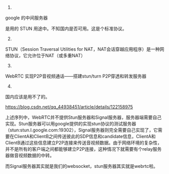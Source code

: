
1.
google 的中间服务器

是用的 STUN  用途中。不知国内是否可用。这是个标准协议。

2.
STUN（Session Traversal Utilities for NAT，NAT会话穿越应用程序）是一种网络协议，它允许位于NAT（或多重NAT）

3.
WebRTC 实现P2P音视频通话——搭建stun/turn P2P穿透和转发服务器


4.
国内应该是用不了的。 

https://blog.csdn.net/qq_44938451/article/details/122158975


上述序列中，WebRTC并不提供Stun服务器和Signal服务器，服务器端需要自己实现。Stun服务器可以用google提供的实现stun协议的测试服务器（stun:stun.l.google.com:19302），Signal服务器则完全需要自己实现了，它需要在ClientA和ClientB之间传送彼此的SDP信息和candidate信息，ClientA和ClientB通过这些信息建立P2P连接来传送音视频数据。由于网络环境的复杂性，并不是所有的客户端之间都能够建立P2P连接，这种情况下就需要有个relay服务器做音视频数据的中转。

而Signal服务器其实就是我们的websocket，stun服务器其实就是webrtc啦。



